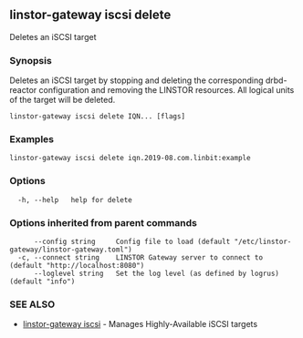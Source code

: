 ## linstor-gateway iscsi delete

Deletes an iSCSI target

### Synopsis

Deletes an iSCSI target by stopping and deleting the corresponding
drbd-reactor configuration and removing the LINSTOR resources. All logical units
of the target will be deleted.

```
linstor-gateway iscsi delete IQN... [flags]
```

### Examples

```
linstor-gateway iscsi delete iqn.2019-08.com.linbit:example
```

### Options

```
  -h, --help   help for delete
```

### Options inherited from parent commands

```
      --config string     Config file to load (default "/etc/linstor-gateway/linstor-gateway.toml")
  -c, --connect string    LINSTOR Gateway server to connect to (default "http://localhost:8080")
      --loglevel string   Set the log level (as defined by logrus) (default "info")
```

### SEE ALSO

* [linstor-gateway iscsi](linstor-gateway_iscsi.md)	 - Manages Highly-Available iSCSI targets

